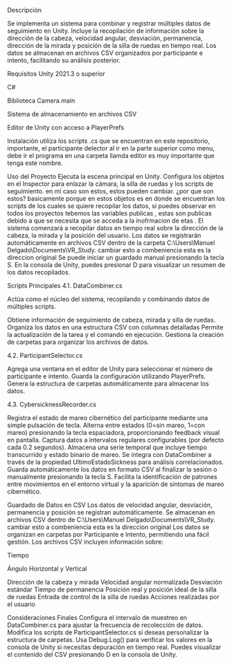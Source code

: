 Descripción 

Se implementa un sistema para combinar y registrar múltiples datos de seguimiento en Unity. Incluye la recopilación de información sobre la dirección de la cabeza, velocidad angular, desviación, permanencia, dirección de la mirada y posición de la silla de ruedas en tiempo real. Los datos se almacenan en archivos CSV organizados por participante e intento, facilitando su análisis posterior.

Requisitos
Unity 2021.3 o superior

C#

Biblioteca Camera.main

Sistema de almacenamiento en archivos CSV

Editor de Unity con acceso a PlayerPrefs

Instalación
utiliza los scripts .cs que se encuentran en este repositorio, importante, el participante delector al ir en la parte superior como menu, debe ir el programa en una carpeta llamda editor es muy importante que tenga este nombre.

Uso del Proyecto
Ejecuta la escena principal en Unity. Configura los objetos en el Inspector para enlazar la cámara, la silla de ruedas y los scripts de seguimiento. en mi caso son estos, estos pueden cambiar. ¿por que son estos? basicamente porque en estos objetos es en donde se encuentran los scripts de los cuales se quiere recopilar los datos, si puedes observar en todos los proyectos tebemos las variables publicas , estas son publicas debido a que se necesita que se acceda a la inofrmacion de etas . El sistema comenzará a recopilar datos en tiempo real sobre la dirección de la cabeza, la mirada y la posición del usuario. Los datos se registrarán automáticamente en archivos CSV dentro de la carpeta C:\Users\Manuel Delgado\Documents\VR_Study. cambiar esto a combeniencia esta es la direccion original Se puede iniciar un guardado manual presionando la tecla S. En la consola de Unity, puedes presionar D para visualizar un resumen de los datos recopilados.

Scripts Principales
4.1. DataCombiner.cs

Actúa como el núcleo del sistema, recopilando y combinando datos de múltiples scripts.

Obtiene información de seguimiento de cabeza, mirada y silla de ruedas. Organiza los datos en una estructura CSV con columnas detalladas Permite la actualización de la tarea y el comando en ejecución. Gestiona la creación de carpetas para organizar los archivos de datos.

4.2. ParticipantSelector.cs

Agrega una ventana en el editor de Unity para seleccionar el número de participante e intento. Guarda la configuración utilizando PlayerPrefs. Genera la estructura de carpetas automáticamente para almacenar los datos.

4.3. CybersicknessRecorder.cs

Registra el estado de mareo cibernético del participante mediante una simple pulsación de tecla. Alterna entre estados (0=sin mareo, 1=con mareo) presionando la tecla espaciadora, proporcionando feedback visual en pantalla. Captura datos a intervalos regulares configurables (por defecto cada 0.2 segundos). Almacena una serie temporal que incluye tiempo transcurrido y estado binario de mareo. Se integra con DataCombiner a través de la propiedad UltimoEstadoSickness para análisis correlacionados. Guarda automáticamente los datos en formato CSV al finalizar la sesión o manualmente presionando la tecla S. Facilita la identificación de patrones entre movimientos en el entorno virtual y la aparición de síntomas de mareo cibernético.

Guardado de Datos en CSV
Los datos de velocidad angular, desviación, permanencia y posición se registran automáticamente. Se almacenan en archivos CSV dentro de C:\Users\Manuel Delgado\Documents\VR_Study. cambiar esto a combeniencia esta es la direccion original Los datos se organizan en carpetas por Participante e Intento, permitiendo una fácil gestión. Los archivos CSV incluyen información sobre:

Tiempo

Ángulo Horizontal y Vertical

Dirección de la cabeza y mirada Velocidad angular normalizada Desviación estándar Tiempo de permanencia Posición real y posición ideal de la silla de ruedas Entrada de control de la silla de ruedas Acciones realizadas por el usuario

Consideraciones Finales
Configura el intervalo de muestreo en DataCombiner.cs para ajustar la frecuencia de recolección de datos. Modifica los scripts de ParticipantSelector.cs si deseas personalizar la estructura de carpetas. Usa Debug.Log() para verificar los valores en la consola de Unity si necesitas depuración en tiempo real. Puedes visualizar el contenido del CSV presionando D en la consola de Unity.
